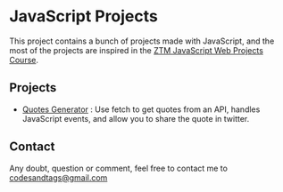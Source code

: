 # JavaScript Projects

This project contains a bunch of projects made with JavaScript, and the most of the projects are inspired in the [ZTM JavaScript Web Projects Course](https://academy.zerotomastery.io/p/javascript-projects).

## Projects

- [Quotes Generator](https://codesandtags.github.io/javascript-projects/quote-generator/) : Use fetch to get quotes from an API, handles JavaScript events, and allow you to share the quote in twitter.

## Contact

Any doubt, question or comment, feel free to contact me to codesandtags@gmail.com
